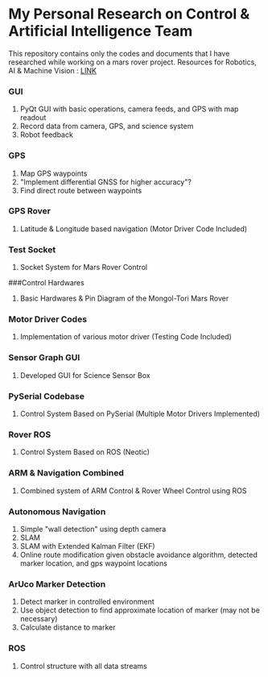 # My Personal Research on Control & Artificial Intelligence Team 

This repository contains only the codes and documents that I have researched while working on a mars rover project.
Resources for Robotics, AI & Machine Vision : [LINK](https://drive.google.com/drive/folders/15hlrJVCkR0A-OqXL3u-sM8IN8gX-_Gwe?usp=sharing)
### GUI
1. PyQt GUI with basic operations, camera feeds, and GPS with map readout
2. Record data from camera, GPS, and science system
3. Robot feedback

### GPS
1. Map GPS waypoints
2. "Implement differential GNSS for higher accuracy"?
3. Find direct route between waypoints

### GPS Rover
1. Latitude & Longitude based navigation (Motor Driver Code Included) 

### Test Socket
1. Socket System for Mars Rover Control 

###Control Hardwares 
1. Basic Hardwares & Pin Diagram of the Mongol-Tori Mars Rover 

### Motor Driver Codes
1. Implementation of various motor driver (Testing Code Included) 

### Sensor Graph GUI
1. Developed GUI for Science Sensor Box

### PySerial Codebase
1. Control System Based on PySerial (Multiple Motor Drivers Implemented) 

### Rover ROS
1. Control System Based on ROS (Neotic) 

### ARM & Navigation Combined 
1. Combined system of ARM Control & Rover Wheel Control using ROS


### Autonomous Navigation
1. Simple "wall detection" using depth camera
2. SLAM
3. SLAM with Extended Kalman Filter (EKF)
4. Online route modification given obstacle avoidance algorithm, detected marker location, and gps waypoint locations

### ArUco Marker Detection
1. Detect marker in controlled environment
2. Use object detection to find approximate location of marker (may not be necessary)
3. Calculate distance to marker

### ROS
1. Control structure with all data streams
